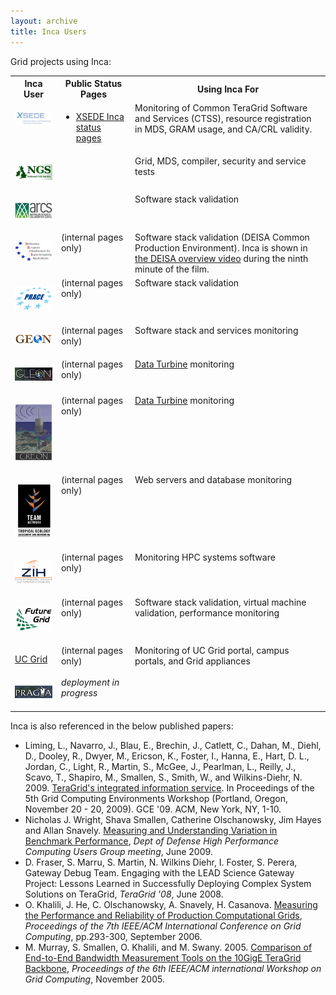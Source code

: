 ```yaml
---
layout: archive
title: Inca Users
---
```


<p>Grid projects using Inca:</p>
<table>
	<tbody>
		<tr>
			<th>Inca User</th>
			<th>Public Status Pages</th>
			<th>Using Inca For</th>
		</tr>
		<tr valign="top">
			<td><p><a href="http://www.teragrid.org/"><img src="xsede.jpg" alt="XSEDE" border="0" /></a></p></td>
			<td><ul>
					<li><a href="http://inca.xsede.org/">XSEDE Inca status pages</a><br />
					</li>
				</ul></td>
			<td>Monitoring of Common TeraGrid Software and Services (CTSS), resource registration in MDS, GRAM usage, and CA/CRL validity.</td>
		</tr>
		<tr valign="top">
			<td><p><a href="http://www.grid-support.ac.uk/"><img src="ngs.jpg" alt="NGS" border="0" /></a></p></td>
			<td>&nbsp;</td>
			<td>Grid, MDS, compiler, security and service tests</td>
		</tr>
		<tr valign="top">
			<td><p><a href="http://www.arcs.org.au/"><img src="arcs.jpg" alt="ARCS" border="0" /></a></p></td>
			<td>&nbsp;</td>
			<td>Software stack validation<br /></td>
		</tr>
		<tr valign="top">
			<td><p><a href="http://www.deisa.org/"><img src="deisa.jpg" alt="DEISA" border="0" /></a></p></td>
			<td>(internal pages only)</td>
			<td>Software stack validation (DEISA Common Production Environment). Inca is shown in <a href="http://www.deisa.eu/publications/deisa-video">the DEISA overview video</a> during the ninth minute of the film.<br /></td>
		</tr>
		<tr valign="top">
			<td><p><a href="http://www.prace-project.eu/"><img src="prace.gif" alt="PRACE" border="0" /></a></p></td>
			<td>(internal pages only)</td>
			<td>Software stack validation </td>
		</tr>
		<tr valign="top">
			<td><p><a href="http://www.geongrid.org/"><img src="geon.gif" alt="GEON" border="0" /></a></p></td>
			<td>(internal pages only)</td>
			<td>Software stack and services monitoring </td>
		</tr>
		<tr valign="top">
			<td><p><a href="http://gleon.org/"><img src="gleon.gif" alt="GLEON" border="0" /></a></p></td>
			<td>(internal pages only)</td>
			<td><a href="http://www.dataturbine.org/">Data Turbine</a> monitoring </td>
		</tr>
		<tr valign="top">
			<td><p><a href="http://www.coralreefeon.org"><img src="creon.gif" alt="CREON" border="0" /></a></p></td>
			<td>(internal pages only)</td>
			<td><a href="http://www.dataturbine.org/">Data Turbine</a> monitoring </td>
		</tr>
		<tr valign="top">
			<td><p><a href="http://team.sdsc.edu"><img src="team.png" alt="TEAM" border="0" /></a></p></td>
			<td>(internal pages only)</td>
			<td>Web servers and database monitoring<br /></td>
		</tr>
		<tr valign="top">
			<td><p><a href="http://www.tu-dresden.de/zih"><img src="zih.gif" alt="ZIH" border="0" /></a></p></td>
			<td>(internal pages only)</td>
			<td>Monitoring HPC systems software<br /></td>
		</tr>
		<tr valign="top">
			<td><p><a href="http://futuregrid.org/"><img src="future-grid.jpg" alt="Future Grid" border="0" /></a></p></td>
			<td>(internal pages only)</td>
			<td>Software stack validation, virtual machine validation, performance monitoring<br /></td>
		</tr>
		<tr valign="top">
			<td><p><a href="http://www.ucgrid.org/">UC Grid</a></p></td>
			<td>(internal pages only)</td>
			<td> Monitoring of UC Grid portal, campus portals, and Grid appliances <br /></td>
		</tr>
		<tr valign="top">
			<td><p><a href="http://www.pragma-grid.net/"><img src="pragma.jpg" alt="PRAGMA" border="0" /></a></p></td>
			<td><em>deployment in progress</em></td>
			<td><br /></td>
		</tr>
	</tbody>
</table>
<p><a name="pubs"></a></p>
<p>Inca is also referenced in the below published papers:</p>
<ul>
	<li>Liming, L., Navarro, J., Blau, E., Brechin, J., Catlett, C., Dahan, M., Diehl, D., Dooley, R., Dwyer, M., Ericson, K., Foster, I., Hanna, E., Hart, D. L., Jordan, C., Light, R., Martin, S., McGee, J., Pearlman, L., Reilly, J., Scavo, T., Shapiro, M., Smallen, S., Smith, W., and Wilkins-Diehr, N. 2009. <a href="http://doi.acm.org/10.1145/1658260.1658271">TeraGrid's integrated information service</a>. In Proceedings of the 5th Grid Computing Environments Workshop (Portland, Oregon, November 20 - 20, 2009). GCE '09. ACM, New York, NY, 1-10.</li>
	<li>Nicholas J. Wright, Shava Smallen, Catherine Olschanowsky, Jim Hayes and Allan Snavely. <a name="ipm" href="http://ipm-hpc.sourceforge.net/docs/Wright_PerformanceVariation.pdf">Measuring and Understanding Variation in Benchmark Performance</a>, <em>Dept of Defense High Performance Computing Users Group meeting</em>, June 2009.</li>
	<li>D. Fraser, S. Marru, S. Martin, N. Wilkins Diehr, I. Foster, S. Perera, Gateway Debug Team. Engaging with the LEAD Science Gateway Project: Lessons Learned in Successfully Deploying Complex System Solutions on TeraGrid, <em>TeraGrid '08</em>, June 2008.</li>
	<li>O. Khalili, J. He, C. Olschanowsky, A. Snavely, H. Casanova. <a name="grasp" href="http://ieeexplore.ieee.org/iel5/4100428/4100429/04100485.pdf?isnumber=4100429∏=STD&amp;arnumber=4100485&amp;arnumber=4100485&amp;arSt=293&amp;ared=300&amp;arAuthor=Khalili%2C+O.%3B+Jiahua+He%3B+Olschanowsky%2C+C.%3B+Snavely%2C+A.%3B+Casanova%2C+H.">Measuring the Performance and Reliability of Production Computational Grids</a>, <em>Proceedings of the 7th IEEE/ACM International Conference on Grid Computing</em>, pp.293-300, September 2006.</li>
	<li>M. Murray, S. Smallen, O. Khalili, and M. Swany. 2005. <a href="http://ieeexplore.ieee.org/iel5/10354/32950/01542759.pdf?tp=&amp;arnumber=1542759&amp;isnumber=32950">Comparison of End-to-End Bandwidth Measurement Tools on the 10GigE TeraGrid Backbone</a>, <em>Proceedings of the 6th IEEE/ACM international Workshop on Grid Computing</em>, November 2005.</li>
</ul>

